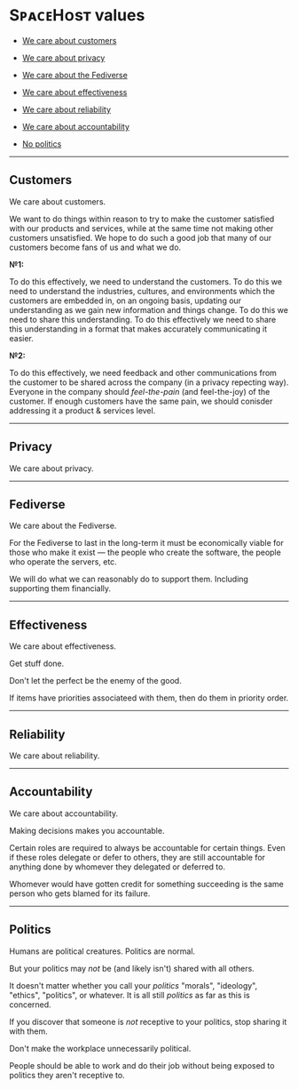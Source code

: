 # SᴘᴀᴄᴇHᴏsᴛ values

* [We care about customers](#customers)

* [We care about privacy](#privacy)

* [We care about the Fediverse](#fediverse)

* [We care about effectiveness](#effectiveness)

* [We care about reliability](#reliability)

* [We care about accountability](#accountability)

* [No politics](#politics)

---

## Customers

We care about customers.

We want to do things within reason to try to make the customer satisfied with our products and services, while at the same time not making other customers unsatisfied.
We hope to do such a good job that many of our customers become fans of us and what we do.

**№1:**

To do this effectively, we need to understand the customers.
To do this we need to understand the industries, cultures, and environments which the customers are embedded in, on an ongoing basis, updating our understanding as we gain new information and things change.
To do this we need to share this understanding.
To do this effectively we need to share this understanding in a format that makes accurately communicating it easier.

**№2:**

To do this effectively, we need feedback and other communications from the customer to be shared across the company (in a privacy repecting way).
Everyone in the company should _feel-the-pain_ (and feel-the-joy) of the customer.
If enough customers have the same pain, we should conisder addressing it a product & services level.

---

## Privacy

We care about privacy.



---

## Fediverse

We care about the Fediverse.

For the Fediverse to last in the long-term it must be economically viable for those who make it exist — the people who create the software, the people who operate the servers, etc.

We will do what we can reasonably do to support them.
Including supporting them financially.

---

## Effectiveness

We care about effectiveness.

Get stuff done.

Don't let the perfect be the enemy of the good.

If items have priorities associateed with them, then do them in priority order.

---

## Reliability

We care about reliability.

---

## Accountability

We care about accountability.

Making decisions makes you accountable.

Certain roles are required to always be accountable for certain things.
Even if these roles delegate or defer to others, they are still accountable for anything done by whomever they delegated or deferred to.

Whomever would have gotten credit for something succeeding is the same person who gets blamed for its failure.

---

## Politics

Humans are political creatures.
Politics are normal.

But your politics may _not_ be (and likely isn't) shared with all others.

It doesn't matter whether you call your _politics_ "morals", "ideology", "ethics", "politics", or whatever.
It is all still _politics_ as far as this is concerned.

If you discover that someone is _not_ receptive to your politics, stop sharing it with them.

Don't make the workplace unnecessarily political.

People should be able to work and do their job without being exposed to politics they aren't receptive to.

